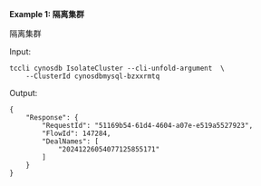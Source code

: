 **Example 1: 隔离集群**

隔离集群

Input: 

```
tccli cynosdb IsolateCluster --cli-unfold-argument  \
    --ClusterId cynosdbmysql-bzxxrmtq
```

Output: 
```
{
    "Response": {
        "RequestId": "51169b54-61d4-4604-a07e-e519a5527923",
        "FlowId": 147284,
        "DealNames": [
            "20241226054077125855171"
        ]
    }
}
```

